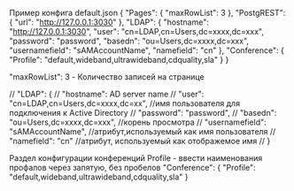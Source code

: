 Пример конфига
default.json
{
"Pages": {
"maxRowList": 3
},
"PostgREST": {
"url": "http://127.0.0.1:3030"
},
"LDAP": {
"hostname": "http://127.0.0.1:3030",
"user": "cn=LDAP,cn=Users,dc=xxxx,dc=xxx",
"password": "password",
"basedn": "ou=Users,dc=xxxx,dc=xxx",
"usernamefield": "sAMAccountName",
"namefield": "cn"
},
"Conference": {
"Profile": "default,wideband,ultrawideband,cdquality,sla"
}
}

"maxRowList": 3 - Количество записей на странице

// "LDAP": {
// "hostname": AD server name
// "user": "cn=LDAP,cn=Users,dc=xxxx,dc=xx", //имя пользователя для подключения к Active Directory
// "password": "password",
// "basedn": "ou=Users,dc=xxxx,dc=xxx", //корень просмотра
// "usernamefield": "sAMAccountName", //атрибут,используемый как имя пользователя
// "namefield": "cn" //атрибут, используемый как отображемое имя
// }

Раздел конфигурации конференций
Profile - ввести наименования профалов через запятую, без пробелов
"Conference": {
"Profile": "default,wideband,ultrawideband,cdquality,sla"
}
